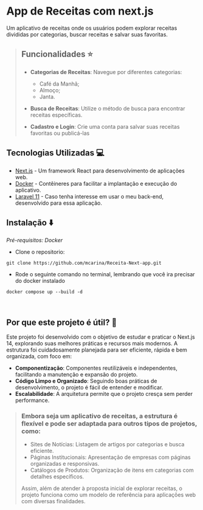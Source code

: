 #  App de Receitas com next.js

Um aplicativo de receitas onde os usuários podem explorar receitas divididas por categorias, buscar receitas e salvar suas favoritas.

>## Funcionalidades ⭐
>
> - **Categorias de Receitas**: Navegue por diferentes categorias:
>   - Café da Manhã;
>   - Almoço;
>   - Janta.
>
> - **Busca de Receitas**: Utilize o método de busca para encontrar receitas específicas.
>
> - **Cadastro e Login**: Crie uma conta para salvar suas receitas favoritas ou publicá-las

## Tecnologias Utilizadas 💻

- [Next.js](https://nextjs.org/) - Um framework React para desenvolvimento de aplicações web.
- [Docker](https://www.docker.com/) - Contêineres para facilitar a implantação e execução do aplicativo.
- [Laravel 11](https://github.com/mcarina/Receitas-Next-Backend-Laravel) - Caso tenha interesse em usar o meu back-end, desenvolvido para essa aplicação.

## Instalação ⬇️
_Pré-requisitos: Docker_

- Clone o repositorio:

```
git clone https://github.com/mcarina/Receita-Next-app.git
```
- Rode o seguinte comando no terminal, lembrando que você ira precisar do docker instalado

```
docker compose up --build -d
```

<br>

## Por que este projeto é útil? 🚀

Este projeto foi desenvolvido com o objetivo de estudar e praticar o Next.js 14, explorando suas melhores práticas e recursos mais modernos. A estrutura foi cuidadosamente planejada para ser eficiente, rápida e bem organizada, com foco em:

- **Componentização**: Componentes reutilizáveis e independentes, facilitando a manutenção e expansão do projeto.
- **Código Limpo e Organizado**: Seguindo boas práticas de desenvolvimento, o projeto é fácil de entender e modificar.
- **Escalabilidade**: A arquitetura permite que o projeto cresça sem perder performance.

> ### Embora seja um aplicativo de receitas, a estrutura é flexível e pode ser adaptada para outros tipos de projetos, como:
>
> - Sites de Notícias: Listagem de artigos por categorias e busca eficiente.
> - Páginas Institucionais: Apresentação de empresas com páginas organizadas e responsivas.
> - Catálogos de Produtos: Organização de itens em categorias com detalhes específicos.
>
> Assim, além de atender à proposta inicial de explorar receitas, o projeto funciona como um modelo de referência para aplicações web com diversas finalidades.

<br>
